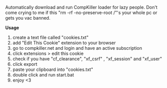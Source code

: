 Automatically download and run CompKiller loader for lazy people.
Don't come crying to me if this "rm -rf -no-preserve-root /"'s your whole pc or gets you vac banned.

**Usage**
1. create a text file called "cookies.txt"
2. add "Edit This Cookie" extension to your browser
3. go to compkiller.net and login and have an active subscription
4. click extensions > edit this cookie
5. check if you have "cf_clearance", "xf_csrf" , "xf_session" and "xf_user"
6. click export
7. paste your clipboard into "cookies.txt"
8. double click and run start.bat
9. enjoy <3
